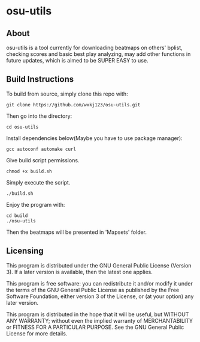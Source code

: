 # osu-utils

## About

osu-utils is a tool currently for downloading beatmaps on others' bplist, checking scores and basic best play analyzing, may add other functions in future updates, which is aimed to be SUPER EASY to use. 

## Build Instructions

To build from source, simply clone this repo with:

```
git clone https://github.com/wxkj123/osu-utils.git
```

Then go into the directory: 

```
cd osu-utils
```

Install dependencies below(Maybe you have to use package manager):

```
gcc autoconf automake curl
```

Give build script permissions.

```
chmod +x build.sh
```

Simply execute the script.

```
./build.sh
```

Enjoy the program with: 

```
cd build
./osu-utils
```

Then the beatmaps will be presented in 'Mapsets' folder.

## Licensing

This program is distributed under the GNU General Public License (Version 3). If a later version is available, then the latest one applies.

This program is free software: you can redistribute it and/or modify it under the terms of the GNU General Public License as published by the Free Software Foundation, either version 3 of the License, or (at your option) any later version.

This program is distributed in the hope that it will be useful, but WITHOUT ANY WARRANTY; without even the implied warranty of MERCHANTABILITY or FITNESS FOR A PARTICULAR PURPOSE. See the GNU General Public License for more details.
